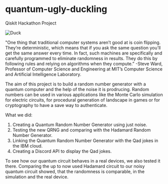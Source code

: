 # quantum-ugly-duckling
Qiskit Hackathon Project

![Duck](https://github.com/rochisha0/quantum-ugly-duckling/blob/images/discord_duck.png?raw=true)

"One thing that traditional computer systems aren’t good at is coin flipping. They’re deterministic, which means that if you ask the same question you’ll get the same answer every time. In fact, such machines are specifically and carefully programmed to eliminate randomness in results. They do this by following rules and relying on algorithms when they compute.”
-Steve Ward, Professor of Computer Science and Engineering at MIT’s Computer Science and Artificial Intelligence Laboratory.

The aim of this project is to build a random number generator with a quantum computer and the help of the noise it is prodrucing.
Random numbers can be used in various applications like the Monte Carlo simulation for electric circuits, for procedural generation of landscape in games or for cryptography to have a save way to authenticate.

What we did:
1. Creating a Quantum Random Number Generator using just noise.
2. Testing the new QRNG and comparing with the Hadamard Random Number Generator.
3. Linking the Quantum Random Number Generator with the Qad jokes in the IBM cloud.
4. Creating a Discord API to display the Qad jokes.

To see how our quantum circuit behaves in a real devices, we also tested it there.
Comparing the up to now used Hadamard circuit to our noisy quantum circuit showed, that the randomness is comparable, in the simulation and the real device.
